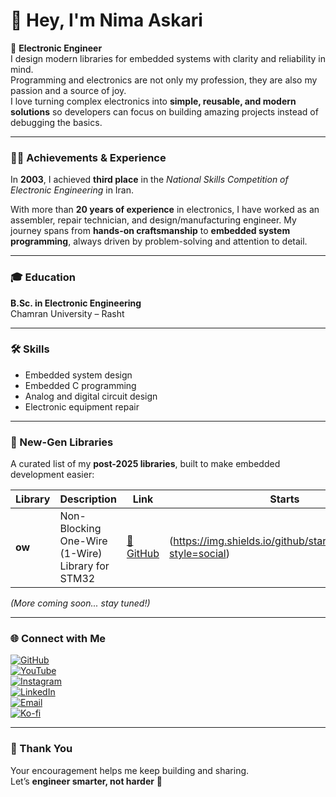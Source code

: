 # 👋 Hey, I'm Nima Askari  

🚀 **Electronic Engineer**  
I design modern libraries for embedded systems with clarity and reliability in mind.  
Programming and electronics are not only my profession, they are also my passion and a source of joy.  
I love turning complex electronics into **simple, reusable, and modern solutions** so developers can focus on building amazing projects instead of debugging the basics.  

---

### 👨‍💻 Achievements & Experience  

In **2003**, I achieved **third place** in the *National Skills Competition of Electronic Engineering* in Iran.  

With more than **20 years of experience** in electronics, I have worked as an assembler, repair technician, and design/manufacturing engineer. My journey spans from **hands-on craftsmanship** to **embedded system programming**, always driven by problem-solving and attention to detail.  

---

### 🎓 Education  
**B.Sc. in Electronic Engineering**  
Chamran University – Rasht  

---

### 🛠 Skills  

- Embedded system design  
- Embedded C programming  
- Analog and digital circuit design  
- Electronic equipment repair  

---

### 🧩 New-Gen Libraries  

A curated list of my **post-2025 libraries**, built to make embedded development easier:  

| Library | Description | Link | Starts |
|---------|-------------|------|--------|
| **ow** | Non-Blocking One-Wire (1-Wire) Library for STM32 | [🔗 GitHub](https://github.com/nimaltd/ow) | (https://img.shields.io/github/stars/NimaLTD/ow?style=social) |

*(More coming soon... stay tuned!)*  

---

### 🌐 Connect with Me  

[![GitHub](https://img.shields.io/badge/GitHub-Follow-black?style=for-the-badge&logo=github)](https://www.github.com/NimaLTD)  
[![YouTube](https://img.shields.io/badge/YouTube-Subscribe-red?style=for-the-badge&logo=youtube)](https://www.youtube.com/@NimaLTD)  
[![Instagram](https://img.shields.io/badge/Instagram-Follow-purple?style=for-the-badge&logo=instagram)](https://www.instagram.com/github.NimaLTD)  
[![LinkedIn](https://img.shields.io/badge/LinkedIn-Connect-blue?style=for-the-badge&logo=linkedin)](https://linkedin.com/in/nimaltd)  
[![Email](https://img.shields.io/badge/Email-Contact-red?style=for-the-badge&logo=gmail)](mailto:nima.askari@gmail.com)  
[![Ko-fi](https://img.shields.io/badge/Ko--fi-Support-orange?style=for-the-badge&logo=ko-fi)](https://ko-fi.com/nimaltd)  

---

### 💬 Thank You  

Your encouragement helps me keep building and sharing.  
Let’s **engineer smarter, not harder** 🌟
